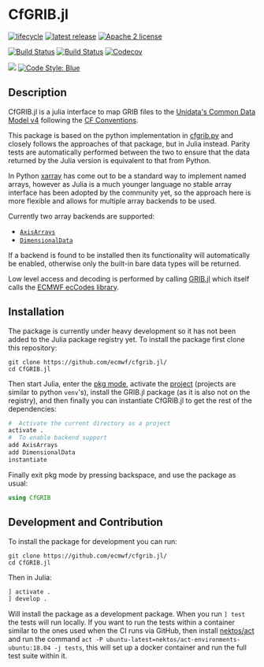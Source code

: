 # CfGRIB.jl

[![lifecycle](https://www.repostatus.org/badges/latest/wip.svg)](https://www.repostatus.org/#wip)
[![latest release](https://img.shields.io/github/release/ecmwf/CfGRIB.jl.svg)](https://github.com/ecmwf/cfgrib.jl/releases/latest)
[![Apache 2 license](https://img.shields.io/github/license/ecmwf/CfGRIB.jl)](https://github.com/ecmwf/cfgrib.jl/blob/master/LICENSE)

[![Build Status](https://github.com/ecmwf/cfgrib.jl/workflows/Tests/badge.svg)](https://github.com/ecmwf/cfgrib.jl/actions?query=workflow%3ATests)
[![Build Status](https://github.com/ecmwf/cfgrib.jl/workflows/Nightly/badge.svg)](https://github.com/ecmwf/cfgrib.jl/actions?query=workflow%3ANightly)
[![Codecov](https://codecov.io/gh/ecmwf/CfGRIB.jl/branch/dev/graph/badge.svg)](https://codecov.io/gh/ecmwf/CfGRIB.jl)

[![](https://img.shields.io/badge/docs-dev-blue.svg)](https://ecmwf.github.io/cfgrib.jl/dev/)
[![Code Style: Blue](https://img.shields.io/badge/code%20style-blue-4495d1.svg)](https://github.com/invenia/BlueStyle)

## Description
CfGRIB.jl is a julia interface to map GRIB files to the [Unidata's Common Data
Model v4](https://www.unidata.ucar.edu/software/thredds/current/netcdf-java/CDM/)
following the [CF Conventions](http://cfconventions.org).

This package is based on the python implementation in
[cfgrib.py](https://github.com/ecmwf/cfgrib) and closely follows the approaches
of that package, but in Julia instead. Parity tests are automatically performed
between the two to ensure that the data returned by the Julia version is
equivalent to that from Python.

In Python [xarray](http://xarray.pydata.org) has come out to be a standard
way to implement named arrays, however as Julia is a much younger language no
stable array interface has been adopted by the community yet, so the approach
here is more flexible and allows for multiple array backends to be used.

Currently two array backends are supported:
- [`AxisArrays`](https://github.com/JuliaArrays/AxisArrays.jl)
- [`DimensionalData`](https://github.com/rafaqz/DimensionalData.jl)

If a backend is found to be installed then its functionality will automatically
be enabled, otherwise only the built-in bare data types will be returned.

Low level access and decoding is performed by calling
[GRIB.jl](https://github.com/weech/GRIB.jl) which itself calls the
[ECMWF ecCodes library](https://software.ecmwf.int/wiki/display/ECC/).

## Installation
The package is currently under heavy development so it has not been added to the
Julia package registry yet. To install the package first clone this repository:

```shell
git clone https://github.com/ecmwf/cfgrib.jl/
cd CfGRIB.jl
```

Then start Julia, enter the
[pkg mode](https://docs.julialang.org/en/v1/stdlib/Pkg/), activate the
[project](https://julialang.github.io/Pkg.jl/stable/environments/) (projects are
similar to python `venv`'s), install the GRIB.jl package (as it is also not on
the registry), and then finally you can instantiate CfGRIB.jl to get the rest of
the dependencies:

```julia
#  Activate the current directory as a project
activate .
#  To enable backend support
add AxisArrays
add DimensionalData
instantiate
```

Finally exit pkg mode by pressing backspace, and use the package as usual:

```julia
using CfGRIB
```

## Development and Contribution
To install the package for development you can run:

```shell
git clone https://github.com/ecmwf/cfgrib.jl/
cd CfGRIB.jl
```

Then in Julia:

```julia
] activate .
] develop .
```

Will install the package as a development package. When you run `] test` the
tests will run locally. If you want to run the tests within a container similar
to the ones used when the CI runs via GitHub, then install
[nektos/act](https://github.com/nektos/act) and run the command
`act -P ubuntu-latest=nektos/act-environments-ubuntu:18.04 -j tests`, this will
set up a docker container and run the full test suite within it.
